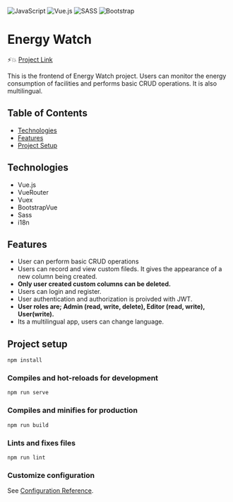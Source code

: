 ![JavaScript](https://img.shields.io/badge/javascript-%23323330.svg?style=for-the-badge&logo=javascript&logoColor=%23F7DF1E) ![Vue.js](https://img.shields.io/badge/vuejs-%2335495e.svg?style=for-the-badge&logo=vuedotjs&logoColor=%234FC08D) ![SASS](https://img.shields.io/badge/SASS-hotpink.svg?style=for-the-badge&logo=SASS&logoColor=white) ![Bootstrap](https://img.shields.io/badge/bootstrap-%23563D7C.svg?style=for-the-badge&logo=bootstrap&logoColor=white)


# Energy Watch

:zap::boom: [Project Link](https://energy-watch-frontend.vercel.app/)

This is the frontend of Energy Watch project. Users can monitor the energy consumption of facilities and performs basic CRUD operations. It is also multilingual.



## Table of Contents

* [Technologies](#technologies)
* [Features](#features)
* [Project Setup](#project-setup)

## Technologies

- Vue.js
- VueRouter
- Vuex
- BootstrapVue
- Sass
- i18n


## Features

- User can perform basic CRUD operations 
- Users can record and view custom fileds. It gives the appearance of a new column being created.
- **Only user created custom columns can be deleted.**
- Users can login and register.
- User authentication and authorization is proivded with JWT.
- **User roles are; Admin (read, write, delete), Editor (read, write), User(write).**
- Its a multilingual app, users can change language.


## Project setup
```
npm install
```

### Compiles and hot-reloads for development
```
npm run serve
```

### Compiles and minifies for production
```
npm run build
```

### Lints and fixes files
```
npm run lint
```

### Customize configuration
See [Configuration Reference](https://cli.vuejs.org/config/).
